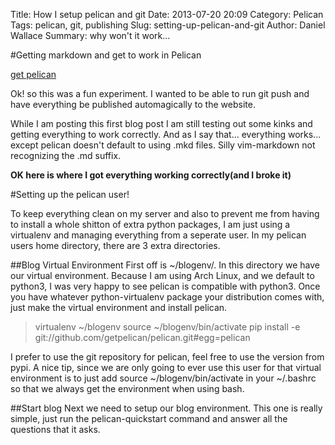 Title: How I setup pelican and git
Date: 2013-07-20 20:09
Category: Pelican
Tags: pelican, git, publishing
Slug: setting-up-pelican-and-git
Author: Daniel Wallace
Summary:  why won't it work...

#Getting markdown and get to work in Pelican

[get pelican](https://github.com/getpelican/pelican-themes)

Ok! so this was a fun experiment.  I wanted to be able to run git push and have everything be
published automagically to the website.

While I am posting this first blog post I am still testing out some kinks and getting
everything to work correctly.  And as I say that... everything works... except pelican doesn't
default to using .mkd files. Silly vim-markdown not recognizing the .md suffix.

__OK here is where I got everything working correctly(and I broke it)__

#Setting up the pelican user!

To keep everything clean on my server and also to prevent me from having to install a whole
shitton of extra python packages, I am just using a virtualenv and managing everything from a
seperate user.  In my pelican users home directory, there are 3 extra directories.

##Blog Virtual Environment
First off is ~/blogenv/. In this directory we have our virtual environment.  Because I am
using Arch Linux, and we default to python3, I was very happy to see pelican is compatible
with python3.  Once you have whatever python-virtualenv package your distribution comes with,
just make the virtual environment and install pelican.

>virtualenv ~/blogenv
>source ~/blogenv/bin/activate
>pip install -e git://github.com/getpelican/pelican.git#egg=pelican

I prefer to use the git repository for pelican, feel free to use the version from pypi.  A
nice tip, since we are only going to ever use this user for that virtual environment is to
just add source ~/blogenv/bin/activate in your ~/.bashrc so that we always get the environment
when using bash.

##Start blog
Next we need to setup our blog environment.  This one is really simple, just run the
pelican-quickstart command and answer all the questions that it asks.


